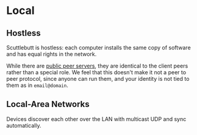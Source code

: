 # Local

## Hostless

Scuttlebutt is hostless: each computer installs the same copy of software and has equal rights in the network.

While there are [public peer servers](./pub.html), they are identical to the client peers rather than a special role. We feel that this doesn't make it not a peer to peer protocol, since anyone can run them, and your identity is not tied to them as in `email@domain`.

## Local-Area Networks

Devices discover each other over the LAN with multicast UDP and sync automatically.
